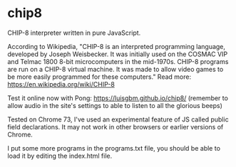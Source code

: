 # chip8
CHIP-8 interpreter written in pure JavaScript.

According to Wikipedia, "CHIP-8 is an interpreted programming language, developed by Joseph Weisbecker. It was initially used on the COSMAC VIP and Telmac 1800 8-bit microcomputers in the mid-1970s. CHIP-8 programs are run on a CHIP-8 virtual machine. It was made to allow video games to be more easily programmed for these computers." Read more: https://en.wikipedia.org/wiki/CHIP-8

Test it online now with Pong: https://luisgbm.github.io/chip8/
(remember to allow audio in the site's settings to able to listen to all the glorious beeps)

Tested on Chrome 73, I've used an experimental feature of JS called public field declarations. It may not work in other browsers or earlier versions of Chrome.

I put some more programs in the programs.txt file, you should be able to load it by editing the index.html file.
